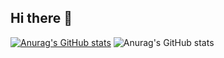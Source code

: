 ## Hi there 👋

<!--
**ariesanhthu/ariesanhthu** is a ✨ _special_ ✨ repository because its `README.md` (this file) appears on your GitHub profile.

Here are some ideas to get you started:

- 🔭 I’m currently working on ...
- 🌱 I’m currently learning ...
- 👯 I’m looking to collaborate on ...
- 🤔 I’m looking for help with ...
- 💬 Ask me about ...
- 📫 How to reach me: ...
- 😄 Pronouns: ...
- ⚡ Fun fact: ...
-->
[![Anurag's GitHub stats](https://github-readme-stats.vercel.app/api?username=ariesanhthu)](https://github.com/ariesanhthu/github-readme-stats)
![Anurag's GitHub stats](https://github-readme-stats.vercel.app/api?username=ariesanhthu&show=reviews,discussions_started,discussions_answered,prs_merged,prs_merged_percentage)
